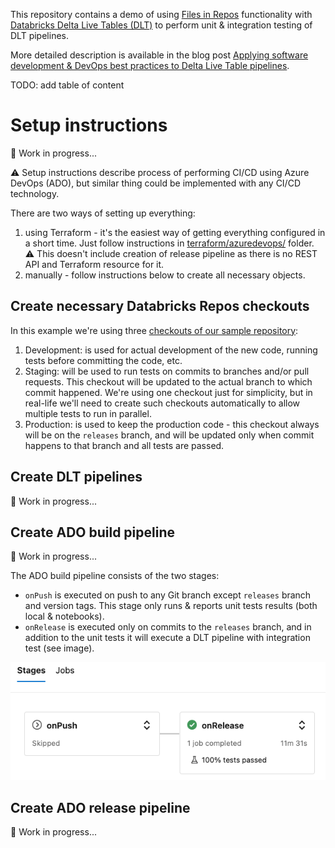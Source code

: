 This repository contains a demo of using [Files in Repos](https://docs.databricks.com/repos/work-with-notebooks-other-files.html#work-with-python-and-r-modules) functionality with [Databricks Delta Live Tables (DLT)](https://docs.databricks.com/workflows/delta-live-tables/index.html) to perform unit & integration testing of DLT pipelines.

More detailed description is available in the blog post [Applying software development & DevOps best practices to Delta Live Table pipelines](https://www.databricks.com/blog/applying-software-development-devops-best-practices-delta-live-table-pipelines). 

TODO: add table of content

# Setup instructions

:construction: Work in progress...

:warning: Setup instructions describe process of performing CI/CD using Azure DevOps (ADO), but similar thing could be implemented with any CI/CD technology.

There are two ways of setting up everything:

1. using Terraform - it's the easiest way of getting everything configured in a short time.  Just follow instructions in [terraform/azuredevops/](terraform/azuredevops/) folder.  :warning: This doesn't include creation of release pipeline as there is no REST API and Terraform resource for it.
2. manually - follow instructions below to create all necessary objects.


## Create necessary Databricks Repos checkouts

In this example we're using three [checkouts of our sample repository](https://docs.databricks.com/repos/git-operations-with-repos.html#add-a-repo-connected-to-a-remote-repo):

1. Development: is used for actual development of the new code, running tests before committing the code, etc.
1. Staging: will be used to run tests on commits to branches and/or pull requests.  This checkout will be updated to the actual branch to which commit happened.  We're using one checkout just for simplicity, but in real-life we'll need to create such checkouts automatically to allow multiple tests to run in parallel. 
1. Production: is used to keep the production code - this checkout always will be on the `releases` branch, and will be updated only when commit happens to that branch and all tests are passed.

## Create DLT pipelines

:construction: Work in progress...

## Create ADO build pipeline

:construction: Work in progress...

The ADO build pipeline consists of the two stages:

- `onPush` is executed on push to any Git branch except `releases` branch and version tags.  This stage only runs & reports unit tests results (both local & notebooks).
- `onRelease` is executed only on commits to the `releases` branch, and in addition to the unit tests it will execute a DLT pipeline with integration test (see image).

![Stages of ADO build pipeline](images/cicd-stages.png)



## Create ADO release pipeline

:construction: Work in progress...

